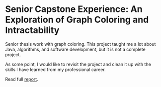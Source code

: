 # Senior Capstone Experience: An Exploration of Graph Coloring and Intractability
Senior thesis work with graph coloring.  This project taught me a lot about Java, algorithms, and software development, but it is not a complete project.

As some point, I would like to revisit the project and clean it up with the skills I have learned from my professional career.

Read full [report](Report/graph-coloring.md).


